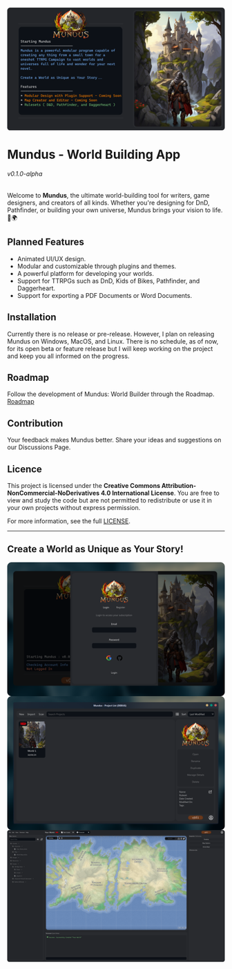<img align="center" src="https://github.com/NoahBRostant/Mundus/blob/master/Assets/Splash%20Screen/Github%20Banner.png?raw=true"></img>

# Mundus - World Building App
###### v0.1.0-alpha

Welcome to **Mundus**, the ultimate world-building tool for writers, game designers, and creators of all kinds. Whether you're designing for DnD, Pathfinder, or building your own universe, Mundus brings your vision to life. 🎨🌍


## Planned Features

- Animated UI/UX design.
- Modular and customizable through plugins and themes.
- A powerful platform for developing your worlds.
- Support for TTRPGs such as DnD, Kids of Bikes, Pathfinder, and Daggerheart.
- Support for exporting a PDF Documents or Word Documents.

## Installation

Currently there is no release or pre-release. However, I plan on releasing Mundus on Windows, MacOS, and Linux.
There is no schedule, as of now, for its open beta or feature release but I will keep working on the project and keep you all informed on the progress.

## Roadmap

Follow the development of Mundus: World Builder through the Roadmap.
<a href="https://noahbrostant.github.io/Mundus-Roadmap">Roadmap</a>

## Contribution

Your feedback makes Mundus better. Share your ideas and suggestions on our Discussions Page.

## Licence
This project is licensed under the **Creative Commons Attribution-NonCommercial-NoDerivatives 4.0 International License**. You are free to view and study the code but are not permitted to redistribute or use it in your own projects without express permission.

For more information, see the full [LICENSE](licence.txt).

---

## Create a World as Unique as Your Story!

<img align="center" src="https://github.com/NoahBRostant/Mundus/blob/master/Assets/Splash%20Screen/Screenshot_1.png?raw=true"></img>
<img align="center" src="https://github.com/NoahBRostant/Mundus/blob/master/Assets/Splash%20Screen/Screenshot_2.png?raw=true"></img>
<img align="center" src="https://github.com/NoahBRostant/Mundus/blob/master/Assets/Splash%20Screen/Frame.png?raw=true"></img>
